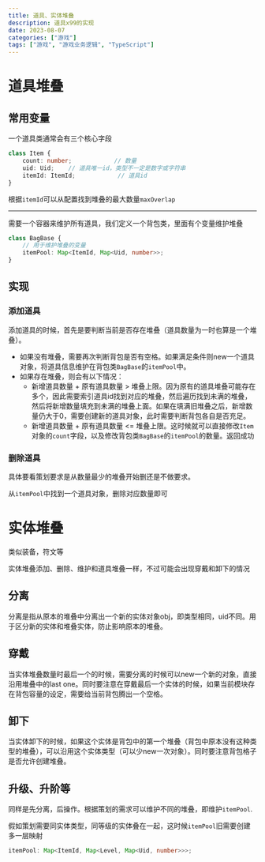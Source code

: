 ```yaml
---
title: 道具、实体堆叠
description: 道具x99的实现
date: 2023-08-07
categories: ["游戏"]
tags: ["游戏", "游戏业务逻辑", "TypeScript"]
---
```


# 道具堆叠

## 常用变量

一个道具类通常会有三个核心字段

```typescript
class Item {
    count: number;            // 数量
    uid: Uid;    // 道具唯一id，类型不一定是数字或字符串
    itemId: ItemId;            // 道具id
}
```

根据`itemId`可以从配置找到堆叠的最大数量`maxOverlap`

---

需要一个容器来维护所有道具，我们定义一个背包类，里面有个变量维护堆叠

```typescript
class BagBase {
    // 用于维护堆叠的变量
    itemPool: Map<ItemId, Map<Uid, number>>;
}
```

## 实现

### 添加道具

添加道具的时候，首先是要判断当前是否存在堆叠（道具数量为一时也算是一个堆叠）。

- 如果没有堆叠，需要再次判断背包是否有空格。如果满足条件则new一个道具对象，将道具信息维护在背包类`BagBase`的`itemPool`中。
- 如果存在堆叠，则会有以下情况：
  - 新增道具数量 + 原有道具数量 > 堆叠上限。因为原有的道具堆叠可能存在多个，因此需要索引道具id找到对应的堆叠，然后遍历找到未满的堆叠，然后将新增数量填充到未满的堆叠上面。如果在填满旧堆叠之后，新增数量仍大于0，需要创建新的道具对象，此时需要判断背包各自是否充足。
  - 新增道具数量 + 原有道具数量 <= 堆叠上限。这时候就可以直接修改`Item`对象的`count`字段，以及修改背包类`BagBase`的`itemPool`的数量。返回成功

### 删除道具

具体要看策划要求是从数量最少的堆叠开始删还是不做要求。

从`itemPool`中找到一个道具对象，删除对应数量即可

# 实体堆叠

类似装备，符文等

实体堆叠添加、删除、维护和道具堆叠一样，不过可能会出现穿戴和卸下的情况

## 分离

分离是指从原本的堆叠中分离出一个新的实体对象obj，即类型相同，uid不同。用于区分新的实体和堆叠实体，防止影响原本的堆叠。

## 穿戴

当实体堆叠数量时最后一个的时候，需要分离的时候可以new一个新的对象，直接沿用堆叠中的last one。同时要注意在穿戴最后一个实体的时候，如果当前模块存在背包容量的设定，需要给当前背包腾出一个空格。

## 卸下

当实体卸下的时候，如果这个实体是背包中的第一个堆叠（背包中原本没有这种类型的堆叠），可以沿用这个实体类型（可以少new一次对象）。同时要注意背包格子是否允许创建堆叠。

## 升级、升阶等

同样是先分离，后操作。根据策划的需求可以维护不同的堆叠，即维护`itemPool`.

假如策划需要同实体类型，同等级的实体叠在一起，这时候`itemPool`旧需要创建多一层映射

```typescript
itemPool: Map<ItemId, Map<Level, Map<Uid, number>>>;
```

